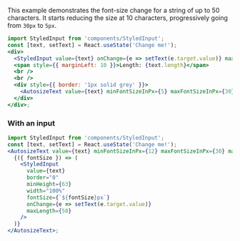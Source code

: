 This example demonstrates the font-size change for a string of up to 50 characters. It starts reducing the size at 10 characters, progressively going from `30px` to `5px`.

```jsx
import StyledInput from 'components/StyledInput';
const [text, setText] = React.useState('Change me!');
<div>
  <StyledInput value={text} onChange={e => setText(e.target.value)} maxLength={50} />
  <span style={{ marginLeft: 10 }}>Length: {text.length}</span>
  <br />
  <br />
  <div style={{ border: '1px solid grey' }}>
    <AutosizeText value={text} minFontSizeInPx={5} maxFontSizeInPx={30} maxLength={50} lengthThreshold={10} />
  </div>
</div>;
```

### With an input

```jsx
import StyledInput from 'components/StyledInput';
const [text, setText] = React.useState('Change me!');
<AutosizeText value={text} minFontSizeInPx={12} maxFontSizeInPx={30} maxLength={30} lengthThreshold={8}>
  {({ fontSize }) => (
    <StyledInput
      value={text}
      border="0"
      minHeight={63}
      width="100%"
      fontSize={`${fontSize}px`}
      onChange={e => setText(e.target.value)}
      maxLength={50}
    />
  )}
</AutosizeText>;
```
